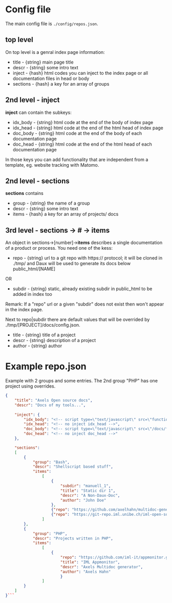 # Config file

The main config file is `./config/repos.json`.

## top level

On top level is a genral index page information:

* title - {string} main page title
* descr - {string} some intro text
* inject - {hash} html codes you can inject to the index page or all documentation files in head or body
* sections - {hash} a key for an array of groups

## 2nd level - inject

**inject** can contain the subkeys:

* idx_body - {string} html code at the end of the body of index page
* idx_head - {string} html code at the end of the html head of index page
* doc_body - {string} html code at the end of the body of each documentation page
* doc_head - {string} html code at the end of the html head of each documentation page

In those keys you can add functionality that are independent from a template, eg. website tracking with Matomo.

## 2nd level - sections

**sections** contains

* group - {string} the name of a group
* descr - {string} some intro text
* items - {hash} a key for an array of projects/ docs

## 3rd level - sections -> # -> items

An object in sections->[number]->**items** describes a single documentation of a product or process.
You need one of the kess:

* repo - {string} url to a git repo with https:// protocol; it will be cloned in ./tmp/ and Daux will be used to generate its docs below public_html/[NAME]

OR

* subdir - {string} static, already existing subdir in public_html to be added in index too

Remark:
If a "repo" url or a given "subdir" does not exist then won't appear in the index page.

Next to repo|subdir there are default values that will be overrided by ./tmp/[PROJECT]/docs/config.json. 

* title - {string} title of a project
* descr - {string} description of a project
* author - {string} author

# Example repo.json

Example with 2 groups and some entries. The 2nd group "PHP" has one project using overrides.

```json
{
    "title": "Axels Open source docs",
    "descr": "Docs of my tools...",
    
    "inject": {
        "idx_body": "<!-- script type=\"text/javascript\" src=\"functions.js\" defer=\"defer\"></script -->",
        "idx_head": "<!-- no inject idx_head -->",
        "doc_body": "<!-- script type=\"text/javascript\" src=\"/docs/functions.js\" defer=\"defer\"></script -->",
        "doc_head": "<!-- no inject doc_head -->"
    },

    "sections":
    [
        {
            "group": "Bash",
            "descr": "Shellscript based stuff",
            "items":
                [
                    {
                        "subdir": "manuell_1",
                        "title": "Static dir 1",
                        "descr": "A Non-Daux-Doc",
                        "author": "John Doe"
                    },
                    {"repo": "https://github.com/axelhahn/multidoc-generator.git"},
                    {"repo": "https://git-repo.iml.unibe.ch/iml-open-source/iml-backup.git"}                
                ]
        },
        {
            "group": "PHP",
            "descr": "Projects written in PHP",
            "items":
                [
                    {
                        "repo": "https://github.com/iml-it/appmonitor.git",
                        "title": "IML Appmonitor",
                        "descr": "Axels Multidoc generator",
                        "author": "Axels Hahn"
                        }
                ]
        }
    ]
}```
